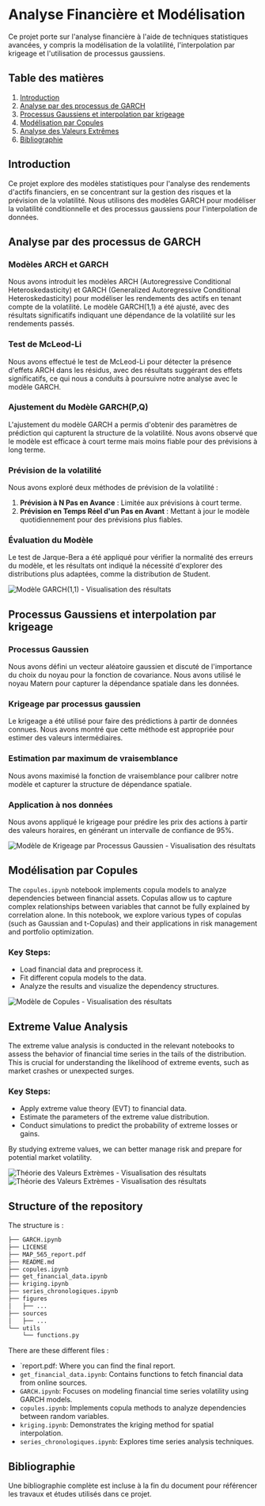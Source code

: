 # Analyse Financière et Modélisation

Ce projet porte sur l'analyse financière à l'aide de techniques statistiques avancées, y compris la modélisation de la volatilité, l'interpolation par krigeage et l'utilisation de processus gaussiens.

## Table des matières

1. [Introduction](#introduction)
2. [Analyse par des processus de GARCH](#analyse-par-des-processus-de-garch)
3. [Processus Gaussiens et interpolation par krigeage](#processus-gaussiens-et-interpolation-par-krigeage)
4. [Modélisation par Copules](#modelisation-par-copules)
5. [Analyse des Valeurs Extrêmes](#analyse-des-valeurs-extremes)
6. [Bibliographie](#bibliographie)

## Introduction

Ce projet explore des modèles statistiques pour l'analyse des rendements d'actifs financiers, en se concentrant sur la gestion des risques et la prévision de la volatilité. Nous utilisons des modèles GARCH pour modéliser la volatilité conditionnelle et des processus gaussiens pour l'interpolation de données.

## Analyse par des processus de GARCH

### Modèles ARCH et GARCH

Nous avons introduit les modèles ARCH (Autoregressive Conditional Heteroskedasticity) et GARCH (Generalized Autoregressive Conditional Heteroskedasticity) pour modéliser les rendements des actifs en tenant compte de la volatilité. Le modèle GARCH(1,1) a été ajusté, avec des résultats significatifs indiquant une dépendance de la volatilité sur les rendements passés.

### Test de McLeod-Li

Nous avons effectué le test de McLeod-Li pour détecter la présence d'effets ARCH dans les résidus, avec des résultats suggérant des effets significatifs, ce qui nous a conduits à poursuivre notre analyse avec le modèle GARCH.

### Ajustement du Modèle GARCH(P,Q)

L'ajustement du modèle GARCH a permis d'obtenir des paramètres de prédiction qui capturent la structure de la volatilité. Nous avons observé que le modèle est efficace à court terme mais moins fiable pour des prévisions à long terme.

### Prévision de la volatilité

Nous avons exploré deux méthodes de prévision de la volatilité :
1. **Prévision à N Pas en Avance** : Limitée aux prévisions à court terme.
2. **Prévision en Temps Réel d'un Pas en Avant** : Mettant à jour le modèle quotidiennement pour des prévisions plus fiables.

### Évaluation du Modèle

Le test de Jarque-Bera a été appliqué pour vérifier la normalité des erreurs du modèle, et les résultats ont indiqué la nécessité d'explorer des distributions plus adaptées, comme la distribution de Student.

![Modèle GARCH(1,1) - Visualisation des résultats](figures/GARCH.png)
## Processus Gaussiens et interpolation par krigeage

### Processus Gaussien

Nous avons défini un vecteur aléatoire gaussien et discuté de l'importance du choix du noyau pour la fonction de covariance. Nous avons utilisé le noyau Matern pour capturer la dépendance spatiale dans les données.

### Krigeage par processus gaussien

Le krigeage a été utilisé pour faire des prédictions à partir de données connues. Nous avons montré que cette méthode est appropriée pour estimer des valeurs intermédiaires.

### Estimation par maximum de vraisemblance

Nous avons maximisé la fonction de vraisemblance pour calibrer notre modèle et capturer la structure de dépendance spatiale.

### Application à nos données

Nous avons appliqué le krigeage pour prédire les prix des actions à partir des valeurs horaires, en générant un intervalle de confiance de 95%.

![Modèle de Krigeage par Processus Gaussien - Visualisation des résultats](figures/gaussianprocesses.png)

## Modélisation par Copules

The `copules.ipynb` notebook implements copula models to analyze dependencies between financial assets. Copulas allow us to capture complex relationships between variables that cannot be fully explained by correlation alone. In this notebook, we explore various types of copulas (such as Gaussian and t-Copulas) and their applications in risk management and portfolio optimization.

### Key Steps:
- Load financial data and preprocess it.
- Fit different copula models to the data.
- Analyze the results and visualize the dependency structures.

![Modèle de Copules - Visualisation des résultats](figures/copules.png)

## Extreme Value Analysis

The extreme value analysis is conducted in the relevant notebooks to assess the behavior of financial time series in the tails of the distribution. This is crucial for understanding the likelihood of extreme events, such as market crashes or unexpected surges.

### Key Steps:
- Apply extreme value theory (EVT) to financial data.
- Estimate the parameters of the extreme value distribution.
- Conduct simulations to predict the probability of extreme losses or gains.

By studying extreme values, we can better manage risk and prepare for potential market volatility.

![Théorie des Valeurs Extrèmes - Visualisation des résultats](figures/extremevalues1.png)
![Théorie des Valeurs Extrèmes - Visualisation des résultats](figures/extremevalues2.png)

## Structure of the repository 

The structure is :

```bash
├── GARCH.ipynb
├── LICENSE
├── MAP_565_report.pdf
├── README.md
├── copules.ipynb
├── get_financial_data.ipynb
├── kriging.ipynb
├── series_chronologiques.ipynb
├── figures
│   ├── ...
├── sources
│   ├── ...
└── utils
    └── functions.py
```

There are these different files : 
- `report.pdf: Where you can find the final report.
- `get_financial_data.ipynb`: Contains functions to fetch financial data from online sources.
- `GARCH.ipynb`: Focuses on modeling financial time series volatility using GARCH models.
- `copules.ipynb`: Implements copula methods to analyze dependencies between random variables.
- `kriging.ipynb`: Demonstrates the kriging method for spatial interpolation.
- `series_chronologiques.ipynb`: Explores time series analysis techniques.


## Bibliographie

Une bibliographie complète est incluse à la fin du document pour référencer les travaux et études utilisés dans ce projet.
